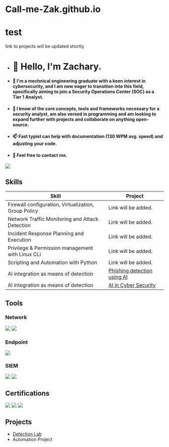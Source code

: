 # Call-me-Zak.github.io
<h1>test</h1>
<div>link to projects will be updated shortly</div>
<script src="./index.html"></script>

- # 👋 Hello, I'm Zachary.
- #### 🌱 I'm a mechnical engineering graduate with a keen interest in cybersecurity, and I am now eager to transition into this field, specifically aiming to join a Security Operations Center (SOC) as a Tier 1 Analyst.
- #### 💞️ I know of the core concepts, tools and frameworks necessary for a security analyst, am also versed in programming and am looking to expand further with projects and collaborate on anything open-source.
- #### 📫 Fast typist can help with documentation (130 WPM avg. speed) and adjusting your code.
- #### 👀 Feel free to contact me.
<a href="https://linkedin.com"><img src="https://img.shields.io/badge/-LinkedIn-0072b1?&style=for-the-badge&logo=linkedin&logoColor=white" /></a>
<!--- Note : add linkedin Link --->
## Skills

| Skill                                         | Project                    |
|-----------------------------------------------|----------------------------|
| Firewall configuration, Virtualization, Group Policy| Link will be added.|
| Network Traffic Monitoring and Attack Detection | Link will be added. |
| Incident Response Planning and Execution      | Link will be added. |
| Privilege & Permission management with Linux CLi                 | Link will be added. |
| Scripting and Automation with Python | Link will be added. |
| AI integration as means of detection | <a href="https://github.com/Call-me-Zak/Project-1/tree/main">Phishing detection using AI</a>|
| AI integration as means of detection | <a href="hg">AI in Cyber Security</a> |
## Tools
### Network
<div>
    <img src="https://img.shields.io/badge/-Wireshark-1679A7?&style=for-the-badge&logo=Wireshark&logoColor=white" />
    <img src="https://img.shields.io/badge/-Suricata-EF3B2D?&style=for-the-badge&logo=Suricata&logoColor=white" />
</div>

### Endpoint
<div>
    <img src="https://img.shields.io/badge/-Microsoft_Defender_for_Endpoint-00A4EF?&style=for-the-badge&logo=Microsoft&logoColor=white" />
   </div>

### SIEM
<div>
    <img src="https://img.shields.io/badge/-Splunk-000000?&style=for-the-badge&logo=Splunk&logoColor=white" />
    <img src=https://img.shields.io/badge/-Google%20Chronicle-4285F4?&style=for-the-badge&logo=Google-Chronicle&logoColor=white" />
 <!--- Note to self : fix broken img.--->
</div>

## Certifications
<div>
<img src="https://img.shields.io/badge/-Security%2B-FF0000?&style=for-the-badge&logo=CompTIA&logoColor=white" />
<img src="https://img.shields.io/badge/-Network%2B-007ACC?&style=for-the-badge&logo=CompTIA&logoColor=white" />
<img src="https://img.shields.io/badge/-A%2B-4D4D4D?&style=for-the-badge&logo=CompTIA&logoColor=white" />
<!---Note to self : add missing cert.--->
</div>

## Projects
- <a href="https://github.com/Call-me-Zak/Project-1/tree/main">Detection Lab</a>
- Automation Project
<!---
Call-me-Zak/Call-me-Zak is a ✨ special ✨ repository because its `README.md` (this file) appears on your GitHub profile.
You can click the Preview link to take a look at your changes.
--->
